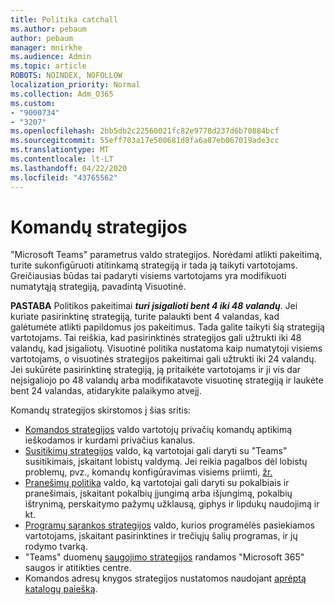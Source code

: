 ```yaml
---
title: Politika catchall
ms.author: pebaum
author: pebaum
manager: mnirkhe
ms.audience: Admin
ms.topic: article
ROBOTS: NOINDEX, NOFOLLOW
localization_priority: Normal
ms.collection: Adm_O365
ms.custom:
- "9000734"
- "3207"
ms.openlocfilehash: 2bb5db2c22560021fc82e9778d237d6b70884bcf
ms.sourcegitcommit: 55eff703a17e500681d8fa6a87eb067019ade3cc
ms.translationtype: MT
ms.contentlocale: lt-LT
ms.lasthandoff: 04/22/2020
ms.locfileid: "43765562"
---
```

# <a name="teams-policies"></a>Komandų strategijos

"Microsoft Teams" parametrus valdo strategijos. Norėdami atlikti pakeitimą, turite sukonfigūruoti atitinkamą strategiją ir tada ją taikyti vartotojams. Greičiausias būdas tai padaryti visiems vartotojams yra modifikuoti numatytąją strategiją, pavadintą Visuotinė. 

**PASTABA** Politikos pakeitimai ***turi įsigalioti bent 4 iki 48 valandų***. Jei kuriate pasirinktinę strategiją, turite palaukti bent 4 valandas, kad galėtumėte atlikti papildomus jos pakeitimus. Tada galite taikyti šią strategiją vartotojams. Tai reiškia, kad pasirinktinės strategijos gali užtrukti iki 48 valandų, kad įsigaliotų. Visuotinė politika nustatoma kaip numatytoji visiems vartotojams, o visuotinės strategijos pakeitimai gali užtrukti iki 24 valandų. Jei sukūrėte pasirinktinę strategiją, ją pritaikėte vartotojams ir ji vis dar neįsigaliojo po 48 valandų arba modifikatavote visuotinę strategiją ir laukėte bent 24 valandas, atidarykite palaikymo atvejį.

Komandų strategijos skirstomos į šias sritis:

- [Komandos strategijos](https://docs.microsoft.com/MicrosoftTeams/teams-policies) valdo vartotojų privačių komandų aptikimą ieškodamos ir kurdami privačius kanalus.  
- [Susitikimų strategijos](https://docs.microsoft.com/microsoftteams/meeting-policies-in-teams) valdo, ką vartotojai gali daryti su "Teams" susitikimais, įskaitant lobistų valdymą. Jei reikia pagalbos dėl lobistų problemų, pvz., komandų konfigūravimas visiems priimti, [žr.](https://docs.microsoft.com/alchemyinsights/bypass-lobby)
- [Pranešimų politika](https://docs.microsoft.com/microsoftteams/messaging-policies-in-teams) valdo, ką vartotojai gali daryti su pokalbiais ir pranešimais, įskaitant pokalbių įjungimą arba išjungimą, pokalbių ištrynimą, perskaitymo pažymų užklausą, giphys ir lipdukų naudojimą ir kt.
- [Programų sąrankos strategijos](https://docs.microsoft.com/MicrosoftTeams/teams-app-setup-policies) valdo, kurios programėlės pasiekiamos vartotojams, įskaitant pasirinktines ir trečiųjų šalių programas, ir jų rodymo tvarką.  
- "Teams" duomenų [saugojimo strategijos](https://docs.microsoft.com/microsoftteams/retention-policies) randamos "Microsoft 365" saugos ir atitikties centre.
- Komandos adresų knygos strategijos nustatomos naudojant [aprėptą katalogų paiešką](https://docs.microsoft.com/MicrosoftTeams/teams-scoped-directory-search).